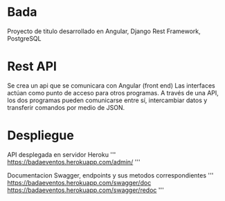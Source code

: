 # Bada
Proyecto de titulo desarrollado en Angular, Django Rest Framework, PostgreSQL

# Rest API
Se crea un api que se comunicara con Angular (front end) Las interfaces actúan como punto de acceso para otros programas. 
A través de una API, los dos programas pueden comunicarse entre sí, intercambiar datos y transferir comandos por medio de JSON.

# Despliegue
API desplegada en servidor Heroku
'''
https://badaeventos.herokuapp.com/admin/
'''

Documentacion Swagger, endpoints y sus metodos correspondientes
'''
https://badaeventos.herokuapp.com/swagger/doc
https://badaeventos.herokuapp.com/swagger/redoc
'''

